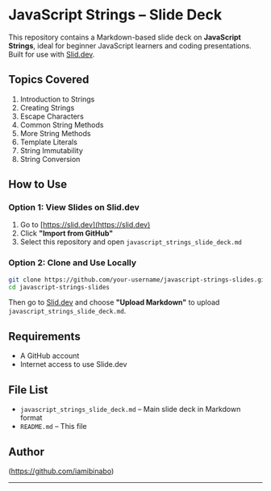 
# JavaScript Strings – Slide Deck

This repository contains a Markdown-based slide deck on **JavaScript Strings**, ideal for beginner JavaScript learners and coding presentations. Built for use with [Slid.dev](https://slid.dev).

## Topics Covered

1. Introduction to Strings
2. Creating Strings
3. Escape Characters
4. Common String Methods
5. More String Methods
6. Template Literals
7. String Immutability
8. String Conversion

##  How to Use

### Option 1: View Slides on Slid.dev

1. Go to [https://slid.dev](https://slid.dev)
2. Click **"Import from GitHub"**
3. Select this repository and open `javascript_strings_slide_deck.md`

### Option 2: Clone and Use Locally

```bash
git clone https://github.com/your-username/javascript-strings-slides.git
cd javascript-strings-slides
```

Then go to [Slid.dev](https://slid.dev) and choose **"Upload Markdown"** to upload `javascript_strings_slide_deck.md`.

## Requirements

- A GitHub account
- Internet access to use Slide.dev

## File List

- `javascript_strings_slide_deck.md` – Main slide deck in Markdown format
- `README.md` – This file

## Author

(https://github.com/iamibinabo)

---


